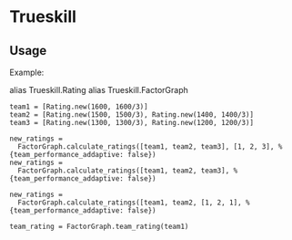 Trueskill
=========

Usage
----

Example:

alias Trueskill.Rating
alias Trueskill.FactorGraph

```
team1 = [Rating.new(1600, 1600/3)]
team2 = [Rating.new(1500, 1500/3), Rating.new(1400, 1400/3)]
team3 = [Rating.new(1300, 1300/3), Rating.new(1200, 1200/3)]

new_ratings =
  FactorGraph.calculate_ratings([team1, team2, team3], [1, 2, 3], %{team_performance_addaptive: false})
new_ratings =
  FactorGraph.calculate_ratings([team1, team2, team3], %{team_performance_addaptive: false})

new_ratings =
  FactorGraph.calculate_ratings([team1, team2, [1, 2, 1], %{team_performance_addaptive: false})

team_rating = FactorGraph.team_rating(team1)
```
